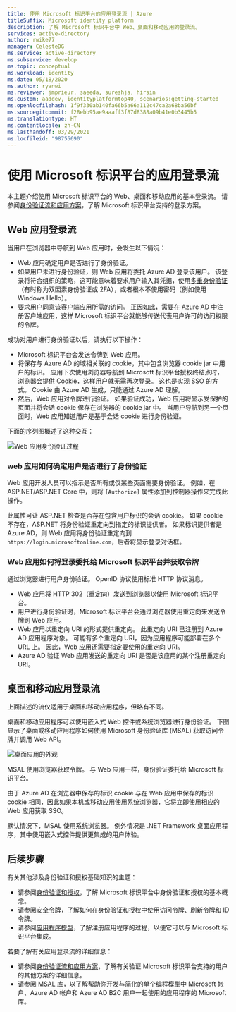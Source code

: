```yaml
---
title: 使用 Microsoft 标识平台的应用登录流 | Azure
titleSuffix: Microsoft identity platform
description: 了解 Microsoft 标识平台中 Web、桌面和移动应用的登录流。
services: active-directory
author: rwike77
manager: CelesteDG
ms.service: active-directory
ms.subservice: develop
ms.topic: conceptual
ms.workload: identity
ms.date: 05/18/2020
ms.author: ryanwi
ms.reviewer: jmprieur, saeeda, sureshja, hirsin
ms.custom: aaddev, identityplatformtop40, scenarios:getting-started
ms.openlocfilehash: 1f9f330ab140fa66b5a66a112c47ca2a68ba56bf
ms.sourcegitcommit: f28ebb95ae9aaaff3f87d8388a09b41e0b3445b5
ms.translationtype: HT
ms.contentlocale: zh-CN
ms.lasthandoff: 03/29/2021
ms.locfileid: "98755690"
---
```

# <a name="app-sign-in-flow-with-the-microsoft-identity-platform"></a>使用 Microsoft 标识平台的应用登录流

本主题介绍使用 Microsoft 标识平台的 Web、桌面和移动应用的基本登录流。 请参阅[身份验证流和应用方案](authentication-flows-app-scenarios.md)，了解 Microsoft 标识平台支持的登录方案。

## <a name="web-app-sign-in-flow"></a>Web 应用登录流

当用户在浏览器中导航到 Web 应用时，会发生以下情况：

* Web 应用确定用户是否进行了身份验证。
* 如果用户未进行身份验证，则 Web 应用将委托 Azure AD 登录该用户。 该登录将符合组织的策略，这可能意味着要求用户输入其凭据，使用[多重身份验证](../authentication/concept-mfa-howitworks.md)（有时称为双因素身份验证或 2FA），或者根本不使用密码（例如使用 Windows Hello）。
* 要求用户同意该客户端应用所需的访问。 正因如此，需要在 Azure AD 中注册客户端应用，这样 Microsoft 标识平台就能够传送代表用户许可的访问权限的令牌。

成功对用户进行身份验证以后，请执行以下操作：

* Microsoft 标识平台会发送令牌到 Web 应用。
* 将保存与 Azure AD 的域相关联的 cookie，其中包含浏览器 cookie jar 中用户的标识。 应用下次使用浏览器导航到 Microsoft 标识平台授权终结点时，浏览器会提供 Cookie，这样用户就无需再次登录。 这也是实现 SSO 的方式。 Cookie 由 Azure AD 生成，只能通过 Azure AD 理解。
* 然后，Web 应用对令牌进行验证。 如果验证成功，Web 应用将显示受保护的页面并将会话 cookie 保存在浏览器的 cookie jar 中。 当用户导航到另一个页面时，Web 应用知道用户是基于会话 cookie 进行身份验证。

下面的序列图概述了这种交互：

![Web 应用身份验证过程](media/authentication-scenarios/web-app-how-it-appears-to-be.png)

### <a name="how-a-web-app-determines-if-the-user-is-authenticated"></a>web 应用如何确定用户是否进行了身份验证

Web 应用开发人员可以指示是否所有或仅某些页面需要身份验证。 例如，在 ASP.NET/ASP.NET Core 中，则将 `[Authorize]` 属性添加到控制器操作来完成此操作。

此属性可让 ASP.NET 检查是否存在包含用户标识的会话 cookie。 如果 cookie 不存在，ASP.NET 将身份验证重定向到指定的标识提供者。 如果标识提供者是 Azure AD，则 Web 应用将身份验证重定向到 `https://login.microsoftonline.com`，后者将显示登录对话框。

### <a name="how-a-web-app-delegates-sign-in-to-the-microsoft-identity-platform-and-obtains-a-token"></a>Web 应用如何将登录委托给 Microsoft 标识平台并获取令牌

通过浏览器进行用户身份验证。 OpenID 协议使用标准 HTTP 协议消息。

* Web 应用将 HTTP 302（重定向）发送到浏览器以使用 Microsoft 标识平台。
* 用户进行身份验证时，Microsoft 标识平台会通过浏览器使用重定向来发送令牌到 Web 应用。
* Web 应用以重定向 URI 的形式提供重定向。 此重定向 URI 已注册到 Azure AD 应用程序对象。 可能有多个重定向 URI，因为应用程序可能部署在多个 URL 上。 因此，Web 应用还需要指定要使用的重定向 URI。
* Azure AD 验证 Web 应用发送的重定向 URI 是否是该应用的某个注册重定向 URI。

## <a name="desktop-and-mobile-app-sign-in-flow"></a>桌面和移动应用登录流

上面描述的流仅适用于桌面和移动应用程序，但略有不同。

桌面和移动应用程序可以使用嵌入式 Web 控件或系统浏览器进行身份验证。 下图显示了桌面或移动应用程序如何使用 Microsoft 身份验证库 (MSAL) 获取访问令牌并调用 Web API。

![桌面应用的外观](media/authentication-scenarios/desktop-app-how-it-appears-to-be.png)

MSAL 使用浏览器获取令牌。 与 Web 应用一样，身份验证委托给 Microsoft 标识平台。

由于 Azure AD 在浏览器中保存的标识 cookie 与在 Web 应用中保存的标识 cookie 相同，因此如果本机或移动应用使用系统浏览器，它将立即使用相应的 Web 应用获取 SSO。

默认情况下，MSAL 使用系统浏览器。 例外情况是 .NET Framework 桌面应用程序，其中使用嵌入式控件提供更集成的用户体验。

## <a name="next-steps"></a>后续步骤

有关其他涉及身份验证和授权基础知识的主题：

* 请参阅[身份验证和授权](authentication-vs-authorization.md)，了解 Microsoft 标识平台中身份验证和授权的基本概念。
* 请参阅[安全令牌](security-tokens.md)，了解如何在身份验证和授权中使用访问令牌、刷新令牌和 ID 令牌。
* 请参阅[应用程序模型](application-model.md)，了解注册应用程序的过程，以便它可以与 Microsoft 标识平台集成。

若要了解有关应用登录流的详细信息：

* 请参阅[身份验证流和应用方案](authentication-flows-app-scenarios.md)，了解有关验证 Microsoft 标识平台支持的用户的其他方案的详细信息。
* 请参阅 [MSAL 库](msal-overview.md)，以了解帮助你开发与简化的单个编程模型中 Microsoft 帐户、Azure AD 帐户和 Azure AD B2C 用户一起使用的应用程序的 Microsoft 库。
